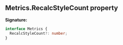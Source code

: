 ## Metrics.RecalcStyleCount property

**Signature:**

```typescript
interface Metrics {
  RecalcStyleCount?: number;
}
```
